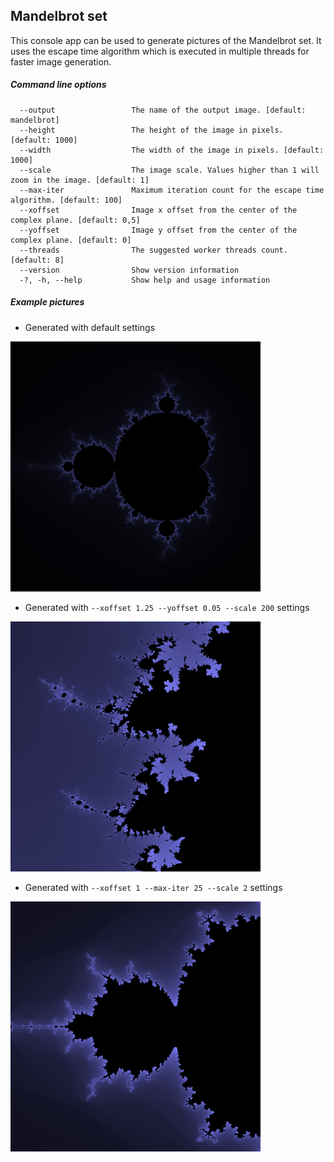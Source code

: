 ## Mandelbrot set

This console app can be used to generate pictures of the Mandelbrot set. It uses the escape time algorithm which is executed in multiple threads for faster image generation.

##### Command line options
```
  --output                 The name of the output image. [default: mandelbrot]
  --height                 The height of the image in pixels. [default: 1000]
  --width                  The width of the image in pixels. [default: 1000]
  --scale                  The image scale. Values higher than 1 will zoom in the image. [default: 1]
  --max-iter               Maximum iteration count for the escape time algorithm. [default: 100]
  --xoffset                Image x offset from the center of the complex plane. [default: 0,5]
  --yoffset                Image y offset from the center of the complex plane. [default: 0]
  --threads                The suggested worker threads count. [default: 8]
  --version                Show version information
  -?, -h, --help           Show help and usage information
  ```

##### Example pictures
* Generated with default settings

<img src="docs/example1.bmp" width="400">

* Generated with `--xoffset 1.25 --yoffset 0.05 --scale 200` settings

<img src="docs/example2.bmp" width="400">

* Generated with `--xoffset 1 --max-iter 25 --scale 2` settings

<img src="docs/example3.bmp" width="400">
